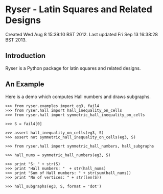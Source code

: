 Ryser - Latin Squares and Related Designs
=========================================

Created Wed Aug  8 15:39:10 BST 2012. Last updated Fri Sep 13 16:38:28 BST 2013.

Introduction
------------

Ryser is a Python package for latin squares and related designs.

An Example
----------

Here is a demo which computes Hall numbers and draws subgraphs.

    >>> from ryser.examples import eg3, fail4
    >>> from ryser.hall import hall_inequality_on_cells
    >>> from ryser.hall import symmetric_hall_inequality_on_cells

    >>> S = fail4[0]

    >>> assert hall_inequality_on_cells(eg3, S)
    >>> assert not symmetric_hall_inequality_on_cells(eg3, S)

    >>> from ryser.hall import symmetric_hall_numbers, hall_subgraphs

    >>> hall_nums = symmetric_hall_numbers(eg3, S)

    >>> print "S: " + str(S)
    >>> print "Hall numbers: "  + str(hall_nums)
    >>> print "Sum of Hall numbers: " + str(sum(hall_nums))
    >>> print "No of vertices: " + str(len(S))

    >>> hall_subgraphs(eg3, S, format = 'dot')

